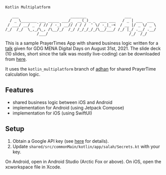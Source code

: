 ```
Kotlin Multiplatform

   ___                       _______                 ___           
  / _ \_______ ___ _____ ___/_  __(_)_ _  ___ ___   / _ | ___  ___ 
 / ___/ __/ _ `/ // / -_) __// / / /  ' \/ -_|_-<  / __ |/ _ \/ _ \
/_/  /_/  \_,_/\_, /\__/_/  /_/ /_/_/_/_/\__/___/ /_/ |_/ .__/ .__/
              /___/                                    /_/  /_/ 
```

This is a sample PrayerTimes App with shared business logic written for a [talk](https://youtu.be/QaVVAYuVTe0) given for GDG MENA Digital Days on August 31st, 2021. The slide deck (10 slides, short since the talk was mostly live-coding) can be downloaded from [here](https://helw.dev/misc/kmp_prayertimes_slides-08.31.2021.pdf).

It uses the `kotlin_multiplatform` branch of [adhan](https://github.com/batoulapps/adhan-java/tree/kotlin_multiplatform) for shared PrayerTime calculation logic.


## Features

* shared business logic between iOS and Android
* implementation for Android (using Jetpack Compose)
* implementation for iOS (using SwiftUI)


## Setup

1. Obtain a Google API key (see [here](https://developers.google.com/maps/documentation/geocoding/overview) for details).
2. Update `shared/src/commonMain/kotlin/app/salah/Secrets.kt` with your key.

On Android, open in Android Studio (Arctic Fox or above).
On iOS, open the xcworkspace file in Xcode.

